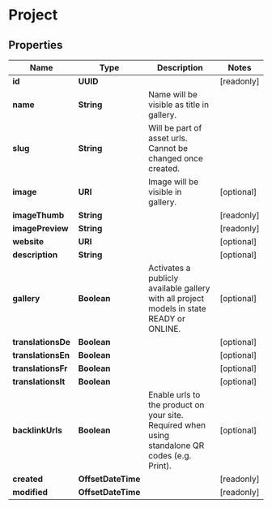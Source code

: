 

# Project


## Properties

Name | Type | Description | Notes
------------ | ------------- | ------------- | -------------
**id** | **UUID** |  |  [readonly]
**name** | **String** | Name will be visible as title in gallery. | 
**slug** | **String** | Will be part of asset urls. Cannot be changed once created. | 
**image** | **URI** | Image will be visible in gallery. |  [optional]
**imageThumb** | **String** |  |  [readonly]
**imagePreview** | **String** |  |  [readonly]
**website** | **URI** |  |  [optional]
**description** | **String** |  |  [optional]
**gallery** | **Boolean** | Activates a publicly available gallery with all project models in state READY or ONLINE. |  [optional]
**translationsDe** | **Boolean** |  |  [optional]
**translationsEn** | **Boolean** |  |  [optional]
**translationsFr** | **Boolean** |  |  [optional]
**translationsIt** | **Boolean** |  |  [optional]
**backlinkUrls** | **Boolean** | Enable urls to the product on your site. Required when using standalone QR codes (e.g. Print). |  [optional]
**created** | **OffsetDateTime** |  |  [readonly]
**modified** | **OffsetDateTime** |  |  [readonly]



